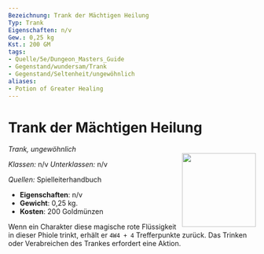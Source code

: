 ```yaml
---
Bezeichnung: Trank der Mächtigen Heilung
Typ: Trank
Eigenschaften: n/v
Gew.: 0,25 kg
Kst.: 200 GM
tags:
- Quelle/5e/Dungeon_Masters_Guide
- Gegenstand/wundersam/Trank
- Gegenstand/Seltenheit/ungewöhnlich
aliases:
- Potion of Greater Healing
---
```

# Trank der Mächtigen Heilung
*Trank, ungewöhnlich*  
<img src="Symbolik/Gegenstände.webp" align="right" width="150">

_Klassen:_ n/v
_Unterklassen:_ n/v

_Quellen:_ Spielleiterhandbuch

- **Eigenschaften**: n/v
- **Gewicht**: 0,25 kg.
- **Kosten**: 200 Goldmünzen

Wenn ein Charakter diese magische rote Flüssigkeit in dieser Phiole trinkt, erhält er `4W4 + 4` Trefferpunkte zurück. Das Trinken oder Verabreichen des Trankes erfordert eine Aktion.